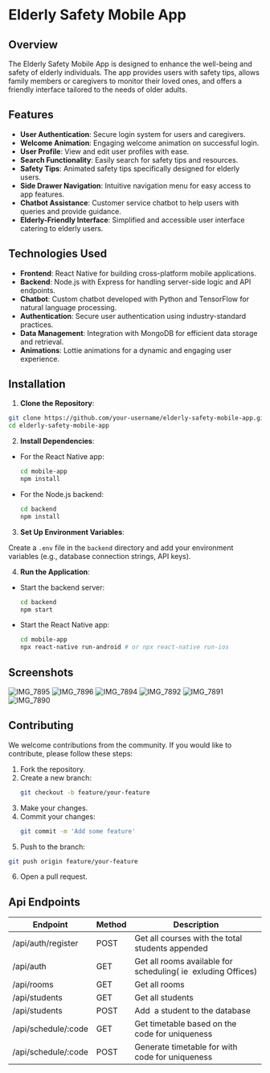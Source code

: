 # Elderly Safety Mobile App

## Overview

The Elderly Safety Mobile App is designed to enhance the well-being and safety of elderly individuals. The app provides users with safety tips, allows family members or caregivers to monitor their loved ones, and offers a friendly interface tailored to the needs of older adults.

## Features

- **User Authentication**: Secure login system for users and caregivers.
- **Welcome Animation**: Engaging welcome animation on successful login.
- **User Profile**: View and edit user profiles with ease.
- **Search Functionality**: Easily search for safety tips and resources.
- **Safety Tips**: Animated safety tips specifically designed for elderly users.
- **Side Drawer Navigation**: Intuitive navigation menu for easy access to app features.
- **Chatbot Assistance**: Customer service chatbot to help users with queries and provide guidance.
- **Elderly-Friendly Interface**: Simplified and accessible user interface catering to elderly users.

## Technologies Used

- **Frontend**: React Native for building cross-platform mobile applications.
- **Backend**: Node.js with Express for handling server-side logic and API endpoints.
- **Chatbot**: Custom chatbot developed with Python and TensorFlow for natural language processing.
- **Authentication**: Secure user authentication using industry-standard practices.
- **Data Management**: Integration with MongoDB for efficient data storage and retrieval.
- **Animations**: Lottie animations for a dynamic and engaging user experience.

## Installation

1. **Clone the Repository**:
```bash
git clone https://github.com/your-username/elderly-safety-mobile-app.git
cd elderly-safety-mobile-app
```


2. **Install Dependencies**:

- For the React Native app:
  ```bash
  cd mobile-app
  npm install
  ```

- For the Node.js backend:
  ```bash
  cd backend
  npm install
  ```

3. **Set Up Environment Variables**:

Create a `.env` file in the `backend` directory and add your environment variables (e.g., database connection strings, API keys).

4. **Run the Application**:

- Start the backend server:
  ```bash
  cd backend
  npm start
  ```

- Start the React Native app:
  ```bash
  cd mobile-app
  npx react-native run-android # or npx react-native run-ios
  ```

## Screenshots

![IMG_7895](https://github.com/user-attachments/assets/9788198a-07f9-4e51-a0e9-f4c581cc93e1)
![IMG_7896](https://github.com/user-attachments/assets/c78de3c7-453a-4bf2-b1d9-48f2f3e6c5cf)
![IMG_7894](https://github.com/user-attachments/assets/d234c2fd-a6a9-4bf5-b61e-e695aae6e1c5)
![IMG_7892](https://github.com/user-attachments/assets/dac67980-788e-4fe7-9a50-1c78108939a5)
![IMG_7891](https://github.com/user-attachments/assets/4651b36a-2cef-4b95-b67c-d2c74daeb259)
![IMG_7890](https://github.com/user-attachments/assets/ab365d20-9468-413c-b2a2-2f910f84123b)

## Contributing

We welcome contributions from the community. If you would like to contribute, please follow these steps:

1. Fork the repository.
2. Create a new branch:
   ```bash
   git checkout -b feature/your-feature
   ```
3. Make your changes.
4. Commit your changes:
   ```bash
   git commit -m 'Add some feature'
   ```
5. Push to the branch:
  ```bash
git push origin feature/your-feature
```
6. Open a pull request.


## Api Endpoints


| Endpoint              | Method | Description                                                    |
| --------------------- | ------ | -------------------------------------------------------------- |
| /api/auth/register    | POST    | Get all courses with the total students appended               |
| /api/auth             | GET    | Get all rooms available for scheduling( ie  exluding Offices) |
| /api/rooms            | GET    | Get all rooms                                                  |
| /api/students         | GET    | Get all students                                               |
| /api/students         | POST   | Add  a student to the database                                |
| /api/schedule/:code   | GET    | Get timetable based on the code for uniqueness                 |
| /api/schedule/:code   | POST   | Generate timetable for with code for uniqueness                |



